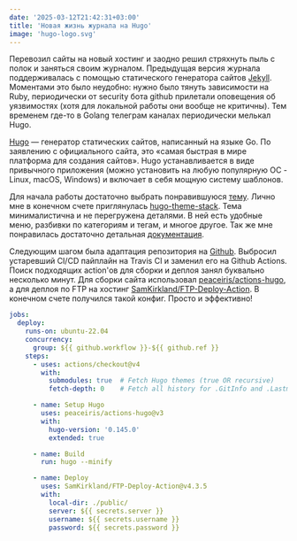 ```yaml
---
date: '2025-03-12T21:42:31+03:00'
title: 'Новая жизнь журнала на Hugo'
image: 'hugo-logo.svg'
---
```


Перевозил сайты на новый хостинг и заодно решил стряхнуть пыль с полок и заняться своим журналом. 
Предыдущая версия журнала поддерживалась с помощью статического генератора сайтов [Jekyll](https://jekyllrb.com/). 
Моментами это было неудобно: нужно было тянуть зависимости на Ruby, периодически от security бота github прилетали 
оповещения об уязвимостях (хотя для локальной работы они вообще не критичны). Тем временем где-то 
в Golang телеграм каналах периодически мелькал Hugo.

[Hugo](https://gohugo.io/) — генератор статических сайтов, написанный на языке Go. По заявлению с официального сайта, 
это «самая быстрая в мире платформа для создания сайтов». Hugo устанавливается в виде привычного приложения
(можно установить на любую популярную ОС - Linux, macOS, Windows) и включает в себя мощную систему шаблонов.

Для начала работы достаточно выбрать понравившуюся [тему](https://themes.gohugo.io/). Лично мне в конечном
счете приглянулась [hugo-theme-stack](https://stack.jimmycai.com/). Тема минималистична и не перегружена деталями. 
В ней есть удобные меню, разбивки по категориям и тегам, и многое другое. Так же мне понравилась достаточно
детальная [документация](https://stack.jimmycai.com/config/).

Следующим шагом была адаптация репозитория на [Github](https://github.com/strider2038/igorlazarev-ru).
Выбросил устаревший CI/CD пайплайн на Travis CI и заменил его на Github Actions. Поиск подходящих action'ов
для сборки и деплоя занял буквально несколько минут. Для сборки сайта использовал 
[peaceiris/actions-hugo](https://github.com/marketplace/actions/hugo-setup), а для деплоя по FTP на хостинг
[SamKirkland/FTP-Deploy-Action](https://github.com/marketplace/actions/ftp-deploy). В конечном счете получился
такой конфиг. Просто и эффективно!

```yaml
jobs:
  deploy:
    runs-on: ubuntu-22.04
    concurrency:
      group: ${{ github.workflow }}-${{ github.ref }}
    steps:
      - uses: actions/checkout@v4
        with:
          submodules: true  # Fetch Hugo themes (true OR recursive)
          fetch-depth: 0    # Fetch all history for .GitInfo and .Lastmod

      - name: Setup Hugo
        uses: peaceiris/actions-hugo@v3
        with:
          hugo-version: '0.145.0'
          extended: true

      - name: Build
        run: hugo --minify

      - name: Deploy
        uses: SamKirkland/FTP-Deploy-Action@v4.3.5
        with:
          local-dir: ./public/
          server: ${{ secrets.server }}
          username: ${{ secrets.username }}
          password: ${{ secrets.password }}
```
